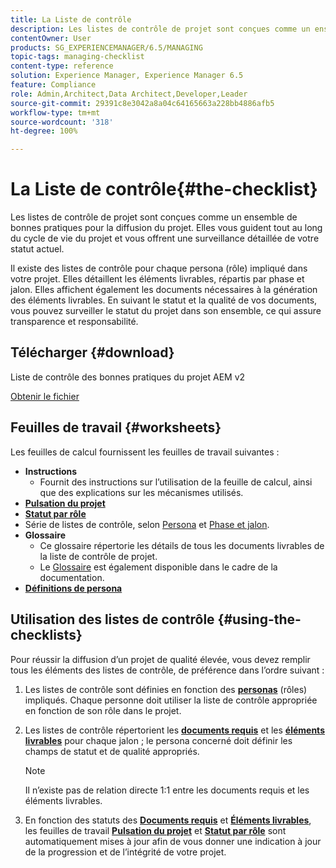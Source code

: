 ```yaml
---
title: La Liste de contrôle
description: Les listes de contrôle de projet sont conçues comme un ensemble de bonnes pratiques pour la diffusion du projet. Elles vous guident tout au long du cycle de vie du projet et vous offrent une surveillance détaillée de votre statut actuel.
contentOwner: User
products: SG_EXPERIENCEMANAGER/6.5/MANAGING
topic-tags: managing-checklist
content-type: reference
solution: Experience Manager, Experience Manager 6.5
feature: Compliance
role: Admin,Architect,Data Architect,Developer,Leader
source-git-commit: 29391c8e3042a8a04c64165663a228bb4886afb5
workflow-type: tm+mt
source-wordcount: '318'
ht-degree: 100%

---
```


# La Liste de contrôle{#the-checklist}

Les listes de contrôle de projet sont conçues comme un ensemble de bonnes pratiques pour la diffusion du projet. Elles vous guident tout au long du cycle de vie du projet et vous offrent une surveillance détaillée de votre statut actuel.

Il existe des listes de contrôle pour chaque persona (rôle) impliqué dans votre projet. Elles détaillent les éléments livrables, répartis par phase et jalon. Elles affichent également les documents nécessaires à la génération des éléments livrables. En suivant le statut et la qualité de vos documents, vous pouvez surveiller le statut du projet dans son ensemble, ce qui assure transparence et responsabilité.

## Télécharger {#download}

Liste de contrôle des bonnes pratiques du projet AEM v2

[Obtenir le fichier](assets/aem_project_bp_checklistv2-65.xlsx)

## Feuilles de travail {#worksheets}

Les feuilles de calcul fournissent les feuilles de travail suivantes :

* **Instructions**
   * Fournit des instructions sur l’utilisation de la feuille de calcul, ainsi que des explications sur les mécanismes utilisés.
* **[Pulsation du projet](/help/managing/best-practices.md#project-heartbeat-dashboard)**
* **[Statut par rôle](/help/managing/best-practices.md#status-by-role)**
* Série de listes de contrôle, selon [Persona](/help/managing/best-practices.md#persona) et [Phase et jalon](/help/managing/best-practices.md#phases-and-milestones).
* **Glossaire**
   * Ce glossaire répertorie les détails de tous les documents livrables de la liste de contrôle de projet.
   * Le [Glossaire](/help/managing/best-practices-glossary.md) est également disponible dans le cadre de la documentation.
* **[Définitions de persona](/help/managing/best-practices.md#persona)**

## Utilisation des listes de contrôle {#using-the-checklists}

Pour réussir la diffusion d’un projet de qualité élevée, vous devez remplir tous les éléments des listes de contrôle, de préférence dans l’ordre suivant :

1. Les listes de contrôle sont définies en fonction des **[personas](/help/managing/best-practices.md#persona)** (rôles) impliqués. Chaque personne doit utiliser la liste de contrôle appropriée en fonction de son rôle dans le projet.
1. Les listes de contrôle répertorient les **[documents requis](/help/managing/best-practices.md#required-documents)** et les **[éléments livrables](/help/managing/best-practices.md#deliverables)** pour chaque jalon ; le persona concerné doit définir les champs de statut et de qualité appropriés.

   >[!NOTE]
   >
   >Il n’existe pas de relation directe 1:1 entre les documents requis et les éléments livrables.

1. En fonction des statuts des **[Documents requis](/help/managing/best-practices.md#required-documents)** et **[Éléments livrables](/help/managing/best-practices.md#deliverables)**, les feuilles de travail **[Pulsation du projet](/help/managing/best-practices.md#project-heartbeat-dashboard)** et **[Statut par rôle](/help/managing/best-practices.md#status-by-role)** sont automatiquement mises à jour afin de vous donner une indication à jour de la progression et de l’intégrité de votre projet.
